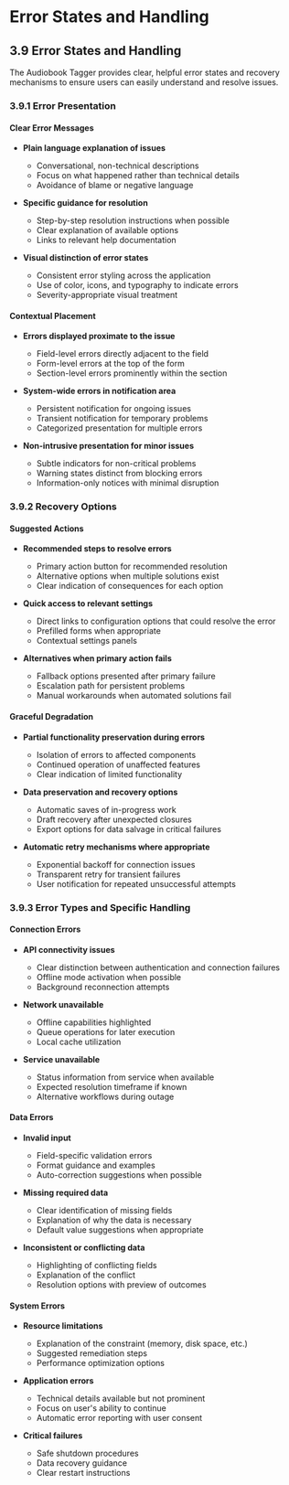# Error States and Handling

## 3.9 Error States and Handling

The Audiobook Tagger provides clear, helpful error states and recovery mechanisms to ensure users can easily understand and resolve issues.

### 3.9.1 Error Presentation

#### Clear Error Messages

- **Plain language explanation of issues**
  - Conversational, non-technical descriptions
  - Focus on what happened rather than technical details
  - Avoidance of blame or negative language

- **Specific guidance for resolution**
  - Step-by-step resolution instructions when possible
  - Clear explanation of available options
  - Links to relevant help documentation

- **Visual distinction of error states**
  - Consistent error styling across the application
  - Use of color, icons, and typography to indicate errors
  - Severity-appropriate visual treatment

#### Contextual Placement

- **Errors displayed proximate to the issue**
  - Field-level errors directly adjacent to the field
  - Form-level errors at the top of the form
  - Section-level errors prominently within the section

- **System-wide errors in notification area**
  - Persistent notification for ongoing issues
  - Transient notification for temporary problems
  - Categorized presentation for multiple errors

- **Non-intrusive presentation for minor issues**
  - Subtle indicators for non-critical problems
  - Warning states distinct from blocking errors
  - Information-only notices with minimal disruption

### 3.9.2 Recovery Options

#### Suggested Actions

- **Recommended steps to resolve errors**
  - Primary action button for recommended resolution
  - Alternative options when multiple solutions exist
  - Clear indication of consequences for each option

- **Quick access to relevant settings**
  - Direct links to configuration options that could resolve the error
  - Prefilled forms when appropriate
  - Contextual settings panels

- **Alternatives when primary action fails**
  - Fallback options presented after primary failure
  - Escalation path for persistent problems
  - Manual workarounds when automated solutions fail

#### Graceful Degradation

- **Partial functionality preservation during errors**
  - Isolation of errors to affected components
  - Continued operation of unaffected features
  - Clear indication of limited functionality

- **Data preservation and recovery options**
  - Automatic saves of in-progress work
  - Draft recovery after unexpected closures
  - Export options for data salvage in critical failures

- **Automatic retry mechanisms where appropriate**
  - Exponential backoff for connection issues
  - Transparent retry for transient failures
  - User notification for repeated unsuccessful attempts

### 3.9.3 Error Types and Specific Handling

#### Connection Errors

- **API connectivity issues**
  - Clear distinction between authentication and connection failures
  - Offline mode activation when possible
  - Background reconnection attempts

- **Network unavailable**
  - Offline capabilities highlighted
  - Queue operations for later execution
  - Local cache utilization

- **Service unavailable**
  - Status information from service when available
  - Expected resolution timeframe if known
  - Alternative workflows during outage

#### Data Errors

- **Invalid input**
  - Field-specific validation errors
  - Format guidance and examples
  - Auto-correction suggestions when possible

- **Missing required data**
  - Clear identification of missing fields
  - Explanation of why the data is necessary
  - Default value suggestions when appropriate

- **Inconsistent or conflicting data**
  - Highlighting of conflicting fields
  - Explanation of the conflict
  - Resolution options with preview of outcomes

#### System Errors

- **Resource limitations**
  - Explanation of the constraint (memory, disk space, etc.)
  - Suggested remediation steps
  - Performance optimization options

- **Application errors**
  - Technical details available but not prominent
  - Focus on user's ability to continue
  - Automatic error reporting with user consent

- **Critical failures**
  - Safe shutdown procedures
  - Data recovery guidance
  - Clear restart instructions